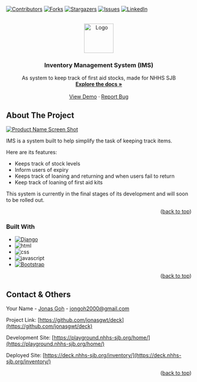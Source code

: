 <!-- @format -->

<div id="top"></div>

[![Contributors][contributors-shield]][contributors-url]
[![Forks][forks-shield]][forks-url]
[![Stargazers][stars-shield]][stars-url]
[![Issues][issues-shield]][issues-url]
[![LinkedIn][linkedin-shield]][linkedin-url]

<!-- PROJECT LOGO -->
<br />
<div align="center">
  <a href="https://github.com/jonasgwt/deck">
    <img src="https://playground.nhhs-sjb.org/static/inventoryresource/logo.png" alt="Logo" width="80" height="80">
  </a>

  <h3 align="center">Inventory Management System (IMS)</h3>

  <p align="center">
    As system to keep track of first aid stocks, made for NHHS SJB
    <br />
    <a href="https://github.com/jonasgwt/deck"><strong>Explore the docs »</strong></a>
    <br />
    <br />
    <a href="https://playground.nhhs-sjb.org/home/">View Demo</a>
    ·
    <a href="https://github.com/jonasgwt/deck/issues">Report Bug</a
  </p>
</div>

<!-- ABOUT THE PROJECT -->

## About The Project

[![Product Name Screen Shot][product-screenshot]](https://deck.nhhs-sjb.org/)

IMS is a system built to help simplify the task of keeping track items.

Here are its features:

- Keeps track of stock levels
- Inform users of expiry
- Keeps track of loaning and returning and when users fail to return
- Keep track of loaning of first aid kits

This system is currently in the final stages of its development and will soon to be rolled out.

<p align="right">(<a href="#top">back to top</a>)</p>

### Built With

- [![Django][django.com]][django-url]
- ![html][html.com]
- ![css][css.com]
- ![javascript][javascript]
- [![Bootstrap][bootstrap.com]][bootstrap-url]

<p align="right">(<a href="#top">back to top</a>)</p>

<!-- CONTACT -->

## Contact & Others

Your Name - [Jonas Goh](https://jonasgwt.github.io/) - jongoh2000@gmail.com

Project Link: [https://github.com/jonasgwt/deck](https://github.com/jonasgwt/deck)

Development Site: [https://playground.nhhs-sjb.org/home/](https://playground.nhhs-sjb.org/home/)

Deployed Site: [https://deck.nhhs-sjb.org/inventory/](https://deck.nhhs-sjb.org/inventory/)

<p align="right">(<a href="#top">back to top</a>)</p>

<!-- MARKDOWN LINKS & IMAGES -->
<!-- https://www.markdownguide.org/basic-syntax/#reference-style-links -->

[contributors-shield]: https://img.shields.io/github/contributors/jonasgwt/deck.svg?style=for-the-badge
[contributors-url]: https://github.com/jonasgwt/deck/graphs/contributors
[forks-shield]: https://img.shields.io/github/forks/jonasgwt/deck.svg?style=for-the-badge
[forks-url]: https://github.com/jonasgwt/deck/network/members
[stars-shield]: https://img.shields.io/github/stars/jonasgwt/deck.svg?style=for-the-badge
[stars-url]: https://github.com/jonasgwt/deck/stargazers
[issues-shield]: https://img.shields.io/github/issues/jonasgwt/deck.svg?style=for-the-badge
[issues-url]: https://github.com/jonasgwt/deck/issues
[linkedin-shield]: https://img.shields.io/badge/-LinkedIn-black.svg?style=for-the-badge&logo=linkedin&colorB=555
[linkedin-url]: https://www.linkedin.com/in/jonas-goh-891a15146/
[product-screenshot]: https://playground.nhhs-sjb.org/uploaded/Capture.PNG
[bootstrap.com]: https://img.shields.io/badge/Bootstrap-563D7C?style=for-the-badge&logo=bootstrap&logoColor=white
[bootstrap-url]: https://getbootstrap.com
[django.com]: https://img.shields.io/badge/Django-092E20?style=for-the-badge&logo=django&logoColor=green
[django-url]: https://www.djangoproject.com/
[python.com]: https://img.shields.io/badge/Python-FFD43B?style=for-the-badge&logo=python&logoColor=blue
[python-url]: https://www.python.org/
[html.com]: https://img.shields.io/badge/HTML5-E34F26?style=for-the-badge&logo=html5&logoColor=white
[css.com]: https://img.shields.io/badge/CSS3-1572B6?style=for-the-badge&logo=css3&logoColor=white
[javascript]: https://img.shields.io/badge/JavaScript-323330?style=for-the-badge&logo=javascript&logoColor=F7DF1E
